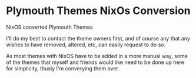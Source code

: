 # Plymouth Themes NixOs Conversion
 NixOS converted Plymouth Themes

I'll do my best to contact the theme owners first, and of course any that any wishes to have removed, altered, etc, can easily request to do so.

As most themes with NixOS have to be added in a more manual way, some of the themes that myself and friends would like need to be done up here for simplicity, thusly I'm converying them over.
